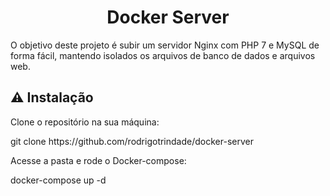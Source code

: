 
<h1 align="center">Docker Server</h1>
<p>
O objetivo deste projeto é subir um servidor Nginx com PHP 7 e MySQL de forma fácil, mantendo isolados os arquivos de banco de dados e arquivos web. </p>

## :warning: Instalação  
<p>Clone o repositório na sua máquina:</p> 
git clone https://github.com/rodrigotrindade/docker-server
<p></p>
<p>Acesse a pasta e rode o Docker-compose:</p> 
docker-compose up -d
